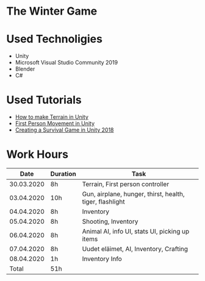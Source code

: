 # The Winter Game

# Used Technoligies
* Unity
* Microsoft Visual Studio Community 2019
* Blender
* C#

# Used Tutorials
* [How to make Terrain in Unity](https://www.youtube.com/watch?v=MWQv2Bagwgk)
* [First Person Movement in Unity](https://www.youtube.com/watch?v=_QajrabyTJc)
* [Creating a Survival Game in Unity 2018](https://www.youtube.com/watch?v=JhkoYxuZ2UI&t=194s)

# Work Hours
Date | Duration | Task
--- | --- | ---
30.03.2020 | 8h | Terrain, First person controller
03.04.2020 | 10h | Gun, airplane, hunger, thirst, health, tiger, flashlight
04.04.2020 | 8h | Inventory
05.04.2020 | 8h | Shooting, Inventory
06.04.2020 | 8h | Animal AI, info UI, stats UI, picking up items
07.04.2020 | 8h | Uudet eläimet, AI, Inventory, Crafting
08.04.2020 | 1h | Inventory Info
Total | 51h | |

